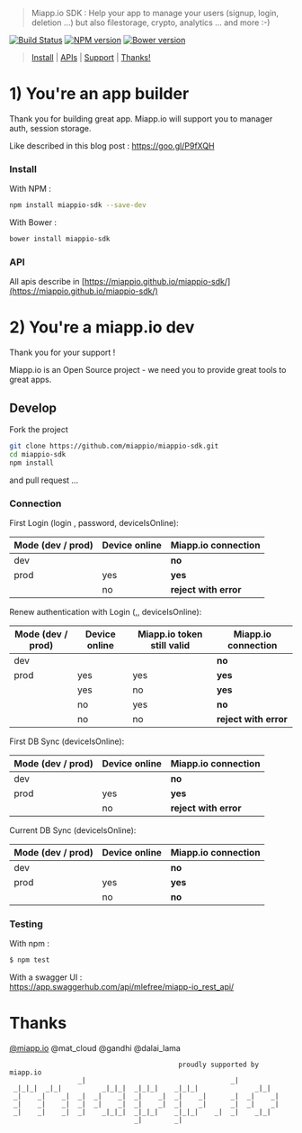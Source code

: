 
> Miapp.io SDK : Help your app to manage your users (signup, login, deletion ...) but also filestorage, crypto, analytics ... and more :-)

[![Build Status](https://travis-ci.org/miappio/miappio-sdk.svg?branch=master)](https://travis-ci.org/miappio/miappio-sdk) [![NPM version](https://badge.fury.io/js/miappio-sdk.svg)](https://www.npmjs.com/package/miappio-sdk) [![Bower version](https://badge.fury.io/bo/miappio-sdk.svg)](https://libraries.io/bower/miappio-sdk)

> [Install](https://github.com/miappio/miappio-sdk#install) | [APIs](https://github.com/miappio/miappio-sdk#api) | [Support](https://github.com/miappio/miappio-sdk#develop) | [Thanks!](https://github.com/miappio/miappio-sdk#thanks)


# 1) You're an app builder
Thank you for building great app. 
Miapp.io will support you to manager auth, session storage.

Like described in this blog post : https://goo.gl/P9fXQH 

### Install

With NPM :
```bash
npm install miappio-sdk --save-dev
```
With Bower :
```bash
bower install miappio-sdk
```

### API

All apis describe in [https://miappio.github.io/miappio-sdk/](https://miappio.github.io/miappio-sdk/)

# 2) You're a miapp.io dev
Thank you for your support !

Miapp.io is an Open Source project - we need you to provide great tools to great apps.

## Develop

Fork the project
```bash
git clone https://github.com/miappio/miappio-sdk.git
cd miappio-sdk
npm install
```
and pull request ...

### Connection


First Login (login , password, deviceIsOnline):

| Mode (dev / prod) | Device online | Miapp.io connection 	|
| --- | --- | --- |
| dev				|  				| **no** 				|
| prod				| yes			| **yes** 				|
| 					| no			| **reject with error**	| 

Renew authentication with Login (,, deviceIsOnline):

| Mode (dev / prod) | Device online | Miapp.io token still valid 	| Miapp.io connection 	|
| --- | --- | --- | --- |
| dev				|  				|  								| **no** 				|
| prod				| yes			| yes							| **yes** 				|
| 					| yes			| no							| **yes** 				| 
| 					| no			| yes							| **no**				|
| 					| no			| no							| **reject with error**	|


First DB Sync (deviceIsOnline):

| Mode (dev / prod) | Device online | Miapp.io connection 	|
| --- | --- | --- |
| dev				|  				| **no** 				|
| prod				| yes			| **yes** 				|
| 					| no			| **reject with error**	| 

Current DB Sync (deviceIsOnline):

| Mode (dev / prod) | Device online | Miapp.io connection 	|
| --- | --- | --- |
| dev				|  				| **no** 				|
| prod				| yes			| **yes** 				|
| 					| no			| **no**				| 

### Testing

With npm :
```bash
$ npm test
```

With a swagger UI :  
https://app.swaggerhub.com/api/mlefree/miapp-io_rest_api/


# Thanks

[@miapp.io](https://miapp.io) @mat_cloud @gandhi @dalai_lama

                                              proudly supported by miapp.io
                     _|                                    _|            
     _|_|_|  _|_|          _|_|_|  _|_|_|    _|_|_|              _|_|    
     _|    _|    _|  _|  _|    _|  _|    _|  _|    _|      _|  _|    _|  
     _|    _|    _|  _|  _|    _|  _|    _|  _|    _|      _|  _|    _|  
     _|    _|    _|  _|    _|_|_|  _|_|_|    _|_|_|    _|  _|    _|_|    
                                   _|        _|                          
 
 
